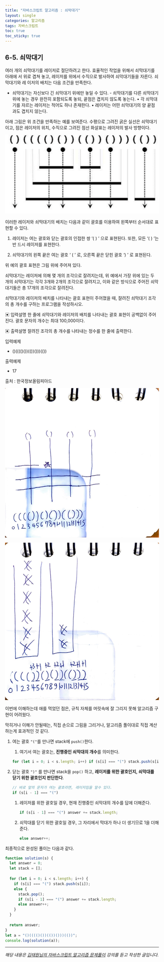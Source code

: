 ```yaml
---
title: "자바스크립트 알고리즘 : 쇠막대기"
layout: single
categories: 알고리즘
tags: 자바스크립트
toc: true
toc_sticky: true
---
```


## 6-5. 쇠막대기

여러 개의 쇠막대기를 레이저로 절단하려고 한다. 효율적인 작업을 위해서 쇠막대기를 아래에
서 위로 겹쳐 놓고, 레이저를 위에서 수직으로 발사하여 쇠막대기들을 자른다. 쇠막대기와 레
이저의 배치는 다음 조건을 만족한다.

- 쇠막대기는 자신보다 긴 쇠막대기 위에만 놓일 수 있다. - 쇠막대기를 다른 쇠막대기 위에
  놓는 경우 완전히 포함되도록 놓되, 끝점은 겹치지 않도록 놓는다.
  • 각 쇠막대기를 자르는 레이저는 적어도 하나 존재한다.
  • 레이저는 어떤 쇠막대기의 양 끝점과도 겹치지 않는다.

아래 그림은 위 조건을 만족하는 예를 보여준다. 수평으로 그려진 굵은 실선은 쇠막대기이고,
점은 레이저의 위치, 수직으로 그려진 점선 화살표는 레이저의 발사 방향이다.

![1](/assets/images/algorithm/algo605-00001.png)

이러한 레이저와 쇠막대기의 배치는 다음과 같이 괄호를 이용하여 왼쪽부터 순서대로 표현할
수 있다.

1. 레이저는 여는 괄호와 닫는 괄호의 인접한 쌍 ‘( ) ’ 으로 표현된다. 또한, 모든 ‘( ) ’는 반
   드시 레이저를 표현한다.

2. 쇠막대기의 왼쪽 끝은 여는 괄호 ‘ ( ’ 로, 오른쪽 끝은 닫힌 괄호 ‘) ’ 로 표현된다.

위 예의 괄호 표현은 그림 위에 주어져 있다.

쇠막대기는 레이저에 의해 몇 개의 조각으로 잘려지는데, 위 예에서 가장 위에 있는 두 개의
쇠막대기는 각각 3개와 2개의 조각으로 잘려지고, 이와 같은 방식으로 주어진 쇠막대기들은
총 17개의 조각으로 잘려진다.

쇠막대기와 레이저의 배치를 나타내는 괄호 표현이 주어졌을 때, 잘려진 쇠막대기 조각의 총
개수를 구하는 프로그램을 작성하시오.

▣ 입력설명
한 줄에 쇠막대기와 레이저의 배치를 나타내는 괄호 표현이 공백없이 주어진다. 괄호 문자의
개수는 최대 100,000이다.

▣ 출력설명
잘려진 조각의 총 개수를 나타내는 정수를 한 줄에 출력한다.

입력예제

- ()(((()())(())()))(())

출력예제

- 17

출처 : 한국정보올림피아드

![2](/assets/images/algorithm/algo605-00002.jpg)

![3](/assets/images/algorithm/algo605-00003.jpg)

이번에 이해하는데 애를 먹었던 점은, 규칙 자체를 머릿속에 잘 그리지 못해 알고리즘 구현이 어려웠다.

막히거나 이해가 안될때는, 직접 손으로 그림을 그리거나, 알고리즘 풀이대로 직접 계산하는게 효과적인 것 같다.

1. 여는 괄호 `"("`를 만나면 stack에 `push()`한다.

   1. 여기서 여는 괄호는, **진행중인 쇠막대의 개수**를 의미한다.

   ```jsx
   for (let i = 0; i < s.length; i++) if (s[i] === "(") stack.push(s[i]);
   ```

2. 닫는 괄호 `")"` 를 만나면 stack을 `pop()` 하고, **레이저를 위한 괄호인지, 쇠막대를 닫기 위한 괄호인지 판단한다**.

   ```jsx
   // 바로 앞의 문자가 여는 괄호라면, 레이저임을 알수 있다.
   if (s[i - 1] === "(")
   ```

   1. 레이저를 위한 괄호일 경우, 현재 진행중인 쇠막대의 개수를 답에 더해준다.

      ```jsx
      if (s[i - 1] === "(") answer += stack.length;
      ```

   2. 쇠막대를 닫기 위한 괄호일 경우, 그 자리에서 막대가 하나 더 생기므로 1을 더해준다.

      ```jsx
      else answer++;
      ```

최종적으로 완성된 풀이는 다음과 같다.

```jsx
function solution(s) {
  let answer = 0;
  let stack = [];

  for (let i = 0; i < s.length; i++) {
    if (s[i] === "(") stack.push(s[i]);
    else {
      stack.pop();
      if (s[i - 1] === "(") answer += stack.length;
      else answer++;
    }
  }

  return answer;
}
let a = "()(((()())(())()))(())";
console.log(solution(a));
```

---

_해당 내용은 [김태원님의 자바스크립트 알고리즘 문제풀이](https://www.inflearn.com/course/%EC%9E%90%EB%B0%94%EC%8A%A4%ED%81%AC%EB%A6%BD%ED%8A%B8-%EC%95%8C%EA%B3%A0%EB%A6%AC%EC%A6%98-%EB%AC%B8%EC%A0%9C%ED%92%80%EC%9D%B4/dashboard) 강의를 듣고 작성한 글입니다._
